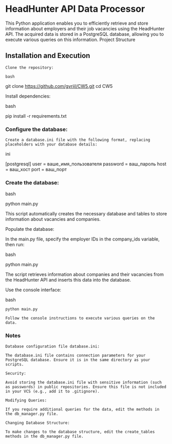 # HeadHunter API Data Processor

This Python application enables you to efficiently retrieve and store information about employers and their job vacancies using the HeadHunter API. The acquired data is stored in a PostgreSQL database, allowing you to execute various queries on this information.
Project Structure

## Installation and Execution 

    Clone the repository:

    bash

git clone https://github.com/gvriil/CW5.git
cd CW5

Install dependencies:

bash

pip install -r requirements.txt

### Configure the database:

    Create a database.ini file with the following format, replacing placeholders with your database details:

ini

[postgresql]
user = ваше_имя_пользователя
password = ваш_пароль
host = ваш_хост
port = ваш_порт

### Create the database:

bash

python main.py

This script automatically creates the necessary database and tables to store information about vacancies and companies.

Populate the database:

In the main.py file, specify the employer IDs in the company_ids variable, then run:

bash

python main.py

The script retrieves information about companies and their vacancies from the HeadHunter API and inserts this data into the database.

Use the console interface:

bash

    python main.py

    Follow the console instructions to execute various queries on the data.

### Notes

    Database configuration file database.ini:

    The database.ini file contains connection parameters for your PostgreSQL database. Ensure it is in the same directory as your scripts.

    Security:

    Avoid storing the database.ini file with sensitive information (such as passwords) in public repositories. Ensure this file is not included in your VCS (e.g., add it to .gitignore).

    Modifying Queries:

    If you require additional queries for the data, edit the methods in the db_manager.py file.

    Changing Database Structure:

    To make changes to the database structure, edit the create_tables methods in the db_manager.py file.

